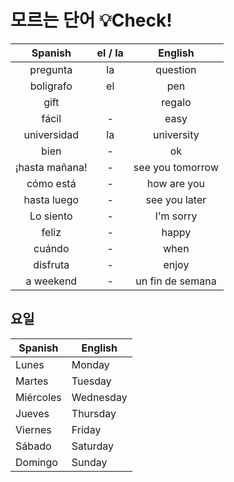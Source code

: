 # 모르는 단어 💡Check!

|    Spanish     | el / la |     English      |
| :------------: | :-----: | :--------------: |
|    pregunta    |   la    |     question     |
|   boligrafo    |   el    |       pen        |
|      gift      |         |      regalo      |
|     fácil      |    -    |       easy       |
|  universidad   |   la    |    university    |
|      bien      |    -    |        ok        |
| ¡hasta mañana! |    -    | see you tomorrow |
|   cómo está    |    -    |   how are you    |
|  hasta luego   |    -    |  see you later   |
|   Lo siento    |    -    |    I'm sorry     |
|     feliz      |    -    |      happy       |
|     cuándo     |    -    |       when       |
|    disfruta    |    -    |      enjoy       |
|   a weekend    |    -    | un fin de semana |



## 요일

| Spanish   | English   |
| --------- | --------- |
| Lunes     | Monday    |
| Martes    | Tuesday   |
| Miércoles | Wednesday |
| Jueves    | Thursday  |
| Viernes   | Friday    |
| Sábado    | Saturday  |
| Domingo   | Sunday    |



